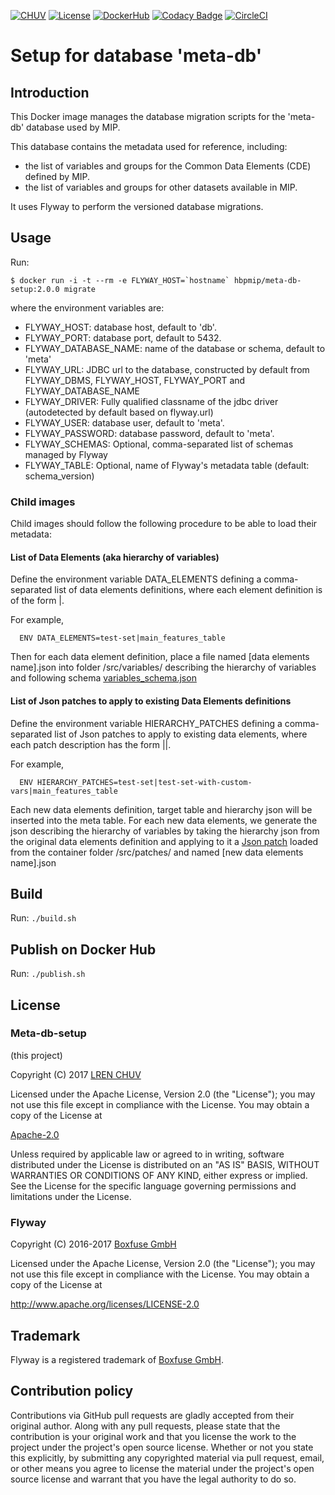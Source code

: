 [![CHUV](https://img.shields.io/badge/CHUV-LREN-AF4C64.svg)](https://www.unil.ch/lren/en/home.html) [![License](https://img.shields.io/badge/license-Apache--2.0-blue.svg)](https://github.com/LREN-CHUV/meta-db-setup/blob/master/LICENSE) [![DockerHub](https://img.shields.io/badge/docker-hbpmip%2Fmeta--db--setup-008bb8.svg)](https://hub.docker.com/r/hbpmip/meta-db-setup/) [![Codacy Badge](https://api.codacy.com/project/badge/Grade/f3d7d66596844196bb8912f18bb33931)](https://www.codacy.com/app/hbpmip/meta-db-setup?utm_source=github.com&amp;utm_medium=referral&amp;utm_content=LREN-CHUV/meta-db-setup&amp;utm_campaign=Badge_Grade)
[![CircleCI](https://circleci.com/gh/LREN-CHUV/meta-db-setup.svg?style=svg)](https://circleci.com/gh/LREN-CHUV/meta-db-setup)

# Setup for database 'meta-db'

## Introduction

This Docker image manages the database migration scripts for the 'meta-db' database used by MIP.

This database contains the metadata used for reference, including:

* the list of variables and groups for the Common Data Elements (CDE) defined by MIP.
* the list of variables and groups for other datasets available in MIP.

It uses Flyway to perform the versioned database migrations.

## Usage

Run:

```console
$ docker run -i -t --rm -e FLYWAY_HOST=`hostname` hbpmip/meta-db-setup:2.0.0 migrate
```

where the environment variables are:

* FLYWAY_HOST: database host, default to 'db'.
* FLYWAY_PORT: database port, default to 5432.
* FLYWAY_DATABASE_NAME: name of the database or schema, default to 'meta'
* FLYWAY_URL: JDBC url to the database, constructed by default from FLYWAY_DBMS, FLYWAY_HOST, FLYWAY_PORT and FLYWAY_DATABASE_NAME
* FLYWAY_DRIVER: Fully qualified classname of the jdbc driver (autodetected by default based on flyway.url)
* FLYWAY_USER: database user, default to 'meta'.
* FLYWAY_PASSWORD: database password, default to 'meta'.
* FLYWAY_SCHEMAS: Optional, comma-separated list of schemas managed by Flyway
* FLYWAY_TABLE: Optional, name of Flyway's metadata table (default: schema_version)

### Child images

Child images should follow the following procedure to be able to load their metadata:

#### List of Data Elements (aka hierarchy of variables)

Define the environment variable DATA_ELEMENTS defining a comma-separated list of data elements definitions, where each element definition is of the form <data elements name>|<target table>.

For example,

```
  ENV DATA_ELEMENTS=test-set|main_features_table
```

Then for each data element definition, place a file named [data elements name].json into folder /src/variables/ describing the hierarchy of variables and following schema [variables_schema.json](variables_schema.json)

#### List of Json patches to apply to existing Data Elements definitions

Define the environment variable HIERARCHY_PATCHES defining a comma-separated list of Json patches to apply to existing data elements, where each patch description has the form <data elements name to patch>|<new data elements name>|<target table>.

For example,

```
  ENV HIERARCHY_PATCHES=test-set|test-set-with-custom-vars|main_features_table
```

Each new data elements definition, target table and hierarchy json will be inserted into the meta table. For each new data elements, we generate the json describing the hierarchy of variables by taking the hierarchy json from the original data elements definition and applying to it a [Json patch](http://jsonpatch.com/) loaded from the container folder /src/patches/ and named [new data elements name].json

## Build

Run: `./build.sh`

## Publish on Docker Hub

Run: `./publish.sh`

## License

### Meta-db-setup

(this project)

Copyright (C) 2017 [LREN CHUV](https://www.unil.ch/lren/en/home.html)

Licensed under the Apache License, Version 2.0 (the "License");
you may not use this file except in compliance with the License.
You may obtain a copy of the License at

[Apache-2.0](http://www.apache.org/licenses/LICENSE-2.0)

Unless required by applicable law or agreed to in writing, software
distributed under the License is distributed on an "AS IS" BASIS,
WITHOUT WARRANTIES OR CONDITIONS OF ANY KIND, either express or implied.
See the License for the specific language governing permissions and
limitations under the License.

### Flyway

Copyright (C) 2016-2017 [Boxfuse GmbH](https://boxfuse.com)

Licensed under the Apache License, Version 2.0 (the "License");
you may not use this file except in compliance with the License.
You may obtain a copy of the License at

http://www.apache.org/licenses/LICENSE-2.0

## Trademark
Flyway is a registered trademark of [Boxfuse GmbH](https://boxfuse.com).


## Contribution policy ##

Contributions via GitHub pull requests are gladly accepted from their original author. Along with
any pull requests, please state that the contribution is your original work and that you license
the work to the project under the project's open source license. Whether or not you state this
explicitly, by submitting any copyrighted material via pull request, email, or other means you
agree to license the material under the project's open source license and warrant that you have the
legal authority to do so.
